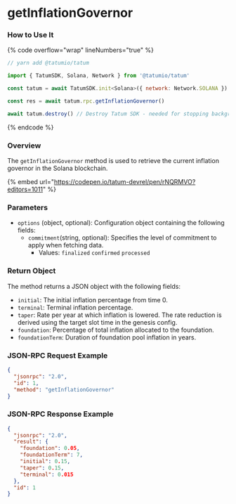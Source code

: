 # getInflationGovernor

### How to Use It

{% code overflow="wrap" lineNumbers="true" %}
```javascript
// yarn add @tatumio/tatum

import { TatumSDK, Solana, Network } from '@tatumio/tatum'

const tatum = await TatumSDK.init<Solana>({ network: Network.SOLANA })

const res = await tatum.rpc.getInflationGovernor()

await tatum.destroy() // Destroy Tatum SDK - needed for stopping background jobs
```
{% endcode %}

### Overview

The `getInflationGovernor` method is used to retrieve the current inflation governor in the Solana blockchain.

{% embed url="https://codepen.io/tatum-devrel/pen/rNQRMVO?editors=1011" %}

### Parameters

* `options` (object, optional): Configuration object containing the following fields:
  * `commitment`(string, optional): Specifies the level of commitment to apply when fetching data.
    * Values: `finalized` `confirmed` `processed`

### Return Object

The method returns a JSON object with the following fields:

* `initial`: The initial inflation percentage from time 0.
* `terminal`: Terminal inflation percentage.
* `taper`: Rate per year at which inflation is lowered. The rate reduction is derived using the target slot time in the genesis config.
* `foundation`: Percentage of total inflation allocated to the foundation.
* `foundationTerm`: Duration of foundation pool inflation in years.

### JSON-RPC Request Example

```json
{
  "jsonrpc": "2.0",
  "id": 1,
  "method": "getInflationGovernor"
}
```

### JSON-RPC Response Example

```json
{
  "jsonrpc": "2.0",
  "result": {
    "foundation": 0.05,
    "foundationTerm": 7,
    "initial": 0.15,
    "taper": 0.15,
    "terminal": 0.015
  },
  "id": 1
}
```
